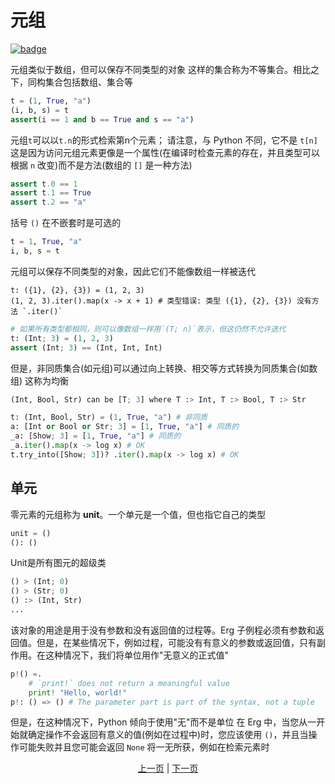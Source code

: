 # 元组

[![badge](https://img.shields.io/endpoint.svg?url=https%3A%2F%2Fgezf7g7pd5.execute-api.ap-northeast-1.amazonaws.com%2Fdefault%2Fsource_up_to_date%3Fowner%3Derg-lang%26repos%3Derg%26ref%3Dmain%26path%3Ddoc/EN/syntax/11_tuple.md%26commit_hash%3D20aa4f02b994343ab9600317cebafa2b20676467)](https://gezf7g7pd5.execute-api.ap-northeast-1.amazonaws.com/default/source_up_to_date?owner=erg-lang&repos=erg&ref=main&path=doc/EN/syntax/11_tuple.md&commit_hash=20aa4f02b994343ab9600317cebafa2b20676467)

元组类似于数组，但可以保存不同类型的对象
这样的集合称为不等集合。相比之下，同构集合包括数组、集合等

```python
t = (1, True, "a")
(i, b, s) = t
assert(i == 1 and b == True and s == "a")
```

元组`t`可以以`t.n`的形式检索第n个元素； 请注意，与 Python 不同，它不是 `t[n]`
这是因为访问元组元素更像是一个属性(在编译时检查元素的存在，并且类型可以根据 `n` 改变)而不是方法(数组的 `[]` 是一种方法)

```python
assert t.0 == 1
assert t.1 == True
assert t.2 == "a"
```

括号 `()` 在不嵌套时是可选的

```python
t = 1, True, "a"
i, b, s = t
```

元组可以保存不同类型的对象，因此它们不能像数组一样被迭代

```python,compile_fail
t: ({1}, {2}, {3}) = (1, 2, 3)
(1, 2, 3).iter().map(x -> x + 1) # 类型错误: 类型 ({1}, {2}, {3}) 没有方法 `.iter()`
```

```python
# 如果所有类型都相同，则可以像数组一样用`(T; n)`表示，但这仍然不允许迭代
t: (Int; 3) = (1, 2, 3)
assert (Int; 3) == (Int, Int, Int)
```

但是，非同质集合(如元组)可以通过向上转换、相交等方式转换为同质集合(如数组)
这称为均衡

```python
(Int, Bool, Str) can be [T; 3] where T :> Int, T :> Bool, T :> Str
```

```python
t: (Int, Bool, Str) = (1, True, "a") # 非同质
a: [Int or Bool or Str; 3] = [1, True, "a"] # 同质的
_a: [Show; 3] = [1, True, "a"] # 同质的
_a.iter().map(x -> log x) # OK
t.try_into([Show; 3])? .iter().map(x -> log x) # OK
```

## 单元

零元素的元组称为 __unit__。一个单元是一个值，但也指它自己的类型

```python
unit = ()
(): ()
```

Unit是所有图元的超级类

```python
() > (Int; 0)
() > (Str; 0)
() :> (Int, Str)
...
```

该对象的用途是用于没有参数和没有返回值的过程等。Erg 子例程必须有参数和返回值。但是，在某些情况下，例如过程，可能没有有意义的参数或返回值，只有副作用。在这种情况下，我们将单位用作"无意义的正式值"

```python
p!() =.
    # `print!` does not return a meaningful value
    print! "Hello, world!"
p!: () => () # The parameter part is part of the syntax, not a tuple
```

但是，在这种情况下，Python 倾向于使用"无"而不是单位
在 Erg 中，当您从一开始就确定操作不会返回有意义的值(例如在过程中)时，您应该使用 `()`，并且当操作可能失败并且您可能会返回 `None` 将一无所获，例如在检索元素时

<p align='center'>
    <a href='./12_container_ownership.md'>上一页</a> | <a href='./14_record.md'>下一页</a>
</p>
